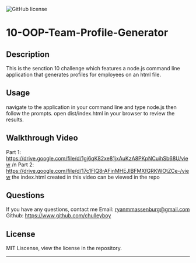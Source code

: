 ![GitHub license](https://img.shields.io/badge/license-MIT-blue.svg) 

# 10-OOP-Team-Profile-Generator

## Description

This is the senction 10 challenge which features a node.js command line application that generates profiles for employees on an html file.

## Usage

navigate to the application in your command line and type node.js then follow the prompts. open dist/index.html in your browser to review the results.

## Walkthrough Video

Part 1: https://drive.google.com/file/d/1gj6qK82xe81jxAuKzA8PKpNCuihSb68U/view /n
Part 2: https://drive.google.com/file/d/17c1FlQ8rAFinMHEJlBFMXfGRKWOtZCe-/view
the index.html created in this video can be viewed in the repo

## Questions 

If you have any questions, contact me
Email: ryanmmassenburg@gmail.com 
Github: https://www.github.com/chulleyboy

## License

MIT Liscense, view the license in the repository.

---

